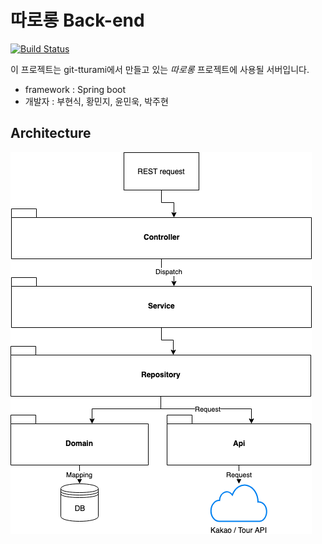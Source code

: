 # 따로롱 Back-end
[![Build Status](https://travis-ci.org/boohyunsik/bike-server.svg?branch=develop)](https://travis-ci.org/boohyunsik/bike-server)

이 프로젝트는 git-tturami에서 만들고 있는 *따로롱* 프로젝트에 사용될 서버입니다.
* framework : Spring boot
* 개발자 : 부현식, 황민지, 윤민욱, 박주현 

## Architecture
<img src="img/architecture.png">
